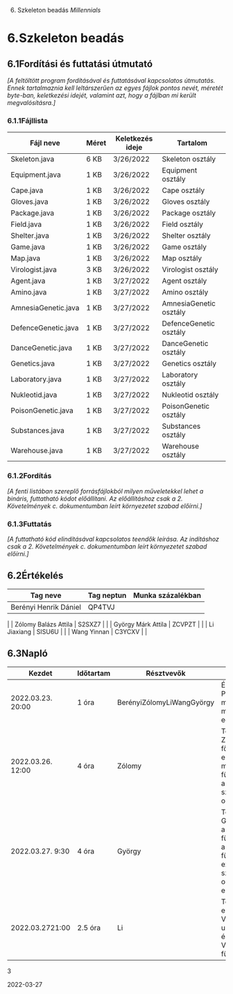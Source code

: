 ﻿6. Szkeleton beadás _Millennials_

# 6.Szkeleton beadás

## 6.1Fordítási és futtatási útmutató

_[A feltöltött program fordításával és futtatásával kapcsolatos útmutatás. Ennek tartalmaznia kell leltárszerűen az egyes fájlok pontos nevét, méretét byte-ban, keletkezési idejét, valamint azt, hogy a fájlban mi került megvalósításra.]_

### 6.1.1Fájllista

| **Fájl neve** | **Méret** | **Keletkezés ideje** | **Tartalom** |
| --- | --- | --- | --- |
| Skeleton.java | 6 KB | 3/26/2022 | Skeleton osztály |
| Equipment.java | 1 KB | 3/26/2022 | Equipment osztály |
| Cape.java | 1 KB | 3/26/2022 | Cape osztály |
| Gloves.java | 1 KB | 3/26/2022 | Gloves osztály |
| Package.java | 1 KB | 3/26/2022 | Package osztály |
| Field.java | 1 KB | 3/26/2022 | Field osztály |
| Shelter.java | 1 KB | 3/26/2022 | Shelter osztály |
| Game.java | 1 KB | 3/26/2022 | Game osztály |
| Map.java | 1 KB | 3/26/2022 | Map osztály |
| Virologist.java | 3 KB | 3/26/2022 | Virologist osztály |
| Agent.java | 1 KB | 3/27/2022 | Agent osztály |
| Amino.java | 1 KB | 3/27/2022 | Amino osztály |
| AmnesiaGenetic.java | 1 KB | 3/27/2022 | AmnesiaGenetic osztály |
| DefenceGenetic.java | 1 KB | 3/27/2022 | DefenceGenetic osztály |
| DanceGenetic.java | 1 KB | 3/27/2022 | DanceGenetic osztály |
| Genetics.java | 1 KB | 3/27/2022 | Genetics osztály |
| Laboratory.java | 1 KB | 3/27/2022 | Laboratory osztály |
| Nukleotid.java | 1 KB | 3/27/2022 | Nukleotid osztály |
| PoisonGenetic.java | 1 KB | 3/27/2022 | PoisonGenetic osztály |
| Substances.java | 1 KB | 3/27/2022 | Substances osztály |
| Warehouse.java | 1 KB | 3/27/2022 | Warehouse osztály |

### 6.1.2Fordítás

_[A fenti listában szereplő forrásfájlokból milyen műveletekkel lehet a bináris, futtatható kódot előállítani. Az előállításhoz csak a 2. Követelmények c. dokumentumban leírt környezetet szabad előírni.]_

### 6.1.3Futtatás

_[A futtatható kód elindításával kapcsolatos teendők leírása. Az indításhoz csak a 2. Követelmények c. dokumentumban leírt környezetet szabad előírni.]_

## 6.2Értékelés

| **Tag neve** | **Tag neptun** | **Munka százalékban** |
| --- | --- | --- |
| Berényi Henrik Dániel | QP4TVJ |
 |
| Zólomy Balázs Attila | S2SXZ7 |
 |
| György Márk Attila | ZCVPZT |
 |
| Li Jiaxiang | SISU6U |
 |
| Wang Yinnan | C3YCXV |
 |

## 6.3Napló

| **Kezdet** | **Időtartam** | **Résztvevők** | **Leírás** |
| --- | --- | --- | --- |
| 2022.03.23. 20:00 | 1 óra | BerényiZólomyLiWangGyörgy | Értekezlet.Döntés: Program megtervezése, működés egyeztetése |
| 2022.03.26. 12:00 | 4 óra | Zólomy | Tevékenység: Zólomy megírja a főmenüt és elkészíti a map\_create függvényeket és a hozzá szükséges osztályokat. |
| 2022.03.27. 9:30 | 4 óra | György | Tevékenység: György befelyezi a map\_create függvényeket és a player\_moves függvényt és az ezekhez szükséges osztályokat elkezdi. |
| 2022.03.2721:00 | 2.5 óra | Li | Tevékenység: Li elkészíti a Virologist picks up függvényeket és kiegészítia Virologist osztály függvényeit. |

3

2022-03-27